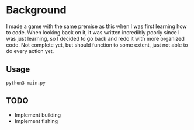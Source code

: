 # Background

I made a game with the same premise as this when I was first learning how to code. When looking back on it, it was written incredibly poorly since I was just learning, so I decided to go back and redo it with more organized code. Not complete yet, but should function to some extent, just not able to do every action yet.

## Usage

    python3 main.py

## TODO

* Implement building 
* Implement fishing
